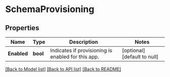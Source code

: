 # SchemaProvisioning

## Properties
Name | Type | Description | Notes
------------ | ------------- | ------------- | -------------
**Enabled** | **bool** | Indicates if provisioning is enabled for this app. | [optional] [default to null]

[[Back to Model list]](../README.md#documentation-for-models) [[Back to API list]](../README.md#documentation-for-api-endpoints) [[Back to README]](../README.md)

